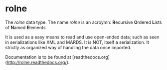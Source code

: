 rolne
=====

The *rolne* data type. The name *rolne* is an acroymn: **R**ecursive **O**rdered **L**ists of **N**amed **E**lements

It is used as a easy means to read and use open-ended data; such as seen in serializations like XML and MARDS. It is NOT, itself a serialization. It strictly as organized way of handling the data once imported.

Documentation is to be found at [readthedocs.org] (http://rolne.readthedocs.org/).